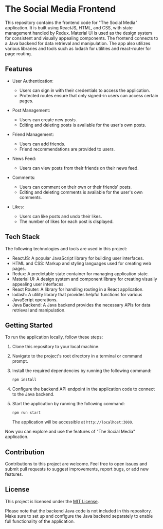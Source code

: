 # The Social Media Frontend

This repository contains the frontend code for "The Social Media" application. It is built using ReactJS, HTML, and CSS, with state management handled by Redux. Material UI is used as the design system for consistent and visually appealing components. The frontend connects to a Java backend for data retrieval and manipulation. The app also utilizes various libraries and tools such as lodash for utilities and react-router for page routing.

## Features

- User Authentication: 
  - Users can sign in with their credentials to access the application.
  - Protected routes ensure that only signed-in users can access certain pages.

- Post Management:
  - Users can create new posts.
  - Editing and deleting posts is available for the user's own posts.

- Friend Management:
  - Users can add friends.
  - Friend recommendations are provided to users.

- News Feed:
  - Users can view posts from their friends on their news feed.

- Comments:
  - Users can comment on their own or their friends' posts.
  - Editing and deleting comments is available for the user's own comments.

- Likes:
  - Users can like posts and undo their likes.
  - The number of likes for each post is displayed.

## Tech Stack

The following technologies and tools are used in this project:

- ReactJS: A popular JavaScript library for building user interfaces.
- HTML and CSS: Markup and styling languages used for creating web pages.
- Redux: A predictable state container for managing application state.
- Material UI: A design system and component library for creating visually appealing user interfaces.
- React Router: A library for handling routing in a React application.
- lodash: A utility library that provides helpful functions for various JavaScript operations.
- Java Backend: A Java backend provides the necessary APIs for data retrieval and manipulation.

## Getting Started

To run the application locally, follow these steps:

1. Clone this repository to your local machine.

2. Navigate to the project's root directory in a terminal or command prompt.

3. Install the required dependencies by running the following command:

   ```bash
   npm install
   ```

4. Configure the backend API endpoint in the application code to connect to the Java backend.

5. Start the application by running the following command:

   ```bash
   npm run start
   ```

   The application will be accessible at `http://localhost:3000`.

Now you can explore and use the features of "The Social Media" application.

## Contribution

Contributions to this project are welcome. Feel free to open issues and submit pull requests to suggest improvements, report bugs, or add new features.

## License

This project is licensed under the [MIT License](LICENSE).

Please note that the backend Java code is not included in this repository. Make sure to set up and configure the Java backend separately to enable full functionality of the application.

